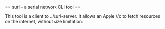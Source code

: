 == surl - a serial network CLI tool ==

This tool is a client to ../surl-server. It allows an Apple //c to fetch
resources on the internet, without size limitation.
